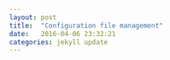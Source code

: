 ```yaml
---
layout: post
title:  "Configuration file management"
date:   2016-04-06 23:32:21
categories: jekyll update
---
```


